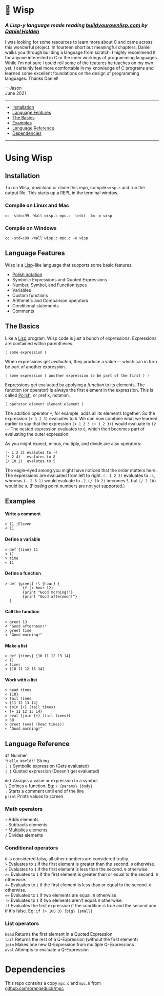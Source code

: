# 👻 Wisp
### ***A Lisp-y language made reading [buildyourownlisp.com](http://www.buildyourownlisp.com/) by [Daniel Holden](https://github.com/orangeduck)***

I was looking for some resources to learn more about C and came across this wonderful project. In fourteen short but meaningful chapters, Daniel walks you through building a language from scratch. I highly recommend it for anyone interested in C or the inner workings of programming languages. While I'm not sure I could roll some of the features he teaches on my own yet, I certainly feel more comfortable in my knowledge of C programs and learned some excellent foundations on the design of programming languages. Thanks Daniel!

—Jason  
June 2021

---

- [Installation](#installation)
- [Language Features](#language-features)
- [The Basics](#the-basics)
- [Examples](#examples)
- [Language Reference](#language-reference)
- [Dependencies](#dependencies)

---

# Using Wisp

## Installation
To run Wisp, download or clone this repo, compile `wisp.c` and run the output file. This starts up a REPL in the terminal window.

### Compile on Linux and Mac
```
cc -std=c99 -Wall wisp.c mpc.c -ledit -lm -o wisp
```
### Compile on Windows
```
cc -std=c99 -Wall wisp.c mpc.c -o wisp
```

## Language Features
Wisp is a [Lisp](https://en.wikipedia.org/wiki/Lisp_(programming_language))-like language that supports some basic features:
- [Polish notation](https://en.wikipedia.org/wiki/Polish_notation)
- Symbolic Expressions and Quoted Expressions
- Number, Symbol, and Function types
- Variables
- Custom functions
- Arithmetic and Comparison operators
- Conditional statements
- Comments

## The Basics
Like a [Lisp](https://en.wikipedia.org/wiki/Lisp_(programming_language)) program, Wisp code is just a bunch of *expressions*. Expressions are contained within parentheses.
```
( some expression )
```
When expressions get *evaluated*, they produce a value -- which can in turn be part of another expression.
```
( some expression ( another expression to be part of the first ) )
```
Expressions get evaluated by applying a *function* to its elements. The function (or operator) is always the first element in the expression. This is called [Polish](https://en.wikipedia.org/wiki/Polish_notation), or prefix, notation.
```
( operator element element element )
```
The addition operator `+`, for example, adds all its elements together. So the expression `(+ 1 2 3)` evaluates to `6`. We can now combine what we learned earlier to say that the expression `(+ 1 2 3 (+ 1 2 3))` would evaluate to `12` — The nested expression evaluates to `6`, which then becomes part of evaluating the outer expression.  

As you might expect, minus, multiply, and divide are also operators:
```
(- 1 2 3) evalutes to -4
(* 2 4)   evalutes to 8
(/ 10 2)  evalutes to 5
```
The eagle-eyed among you might have noticed that the order matters here. The expressions are evaluated from left to right. `(- 1 2 3)` evaluates to `-4`, whereas `(- 2 3 1)` would evaluate to `-2`. `(/ 10 2)`  becomes `5`, but `(/ 2 10)` would be `0`. (Floating point numbers are not yet supported.)

## Examples

#### Write a comment
```
> 11 ;Eleven
< 11
```

#### Define a variable
```
> def {time} 11
< ()
> time
< 11
```

#### Define a function
```
> def {greet} (\ {hour} {
        if (< hour 12)
        {print "Good morning!"}
        {print "Good afternoon!"}
  }
```

#### Call the function
```
> greet 13
< "Good afternoon!"
> greet time
< "Good morning!"
```

#### Make a list
```
> def {times} {10 11 12 13 14}
< ()
> times
< {10 11 12 13 14}
```

#### Work with a list
```
> head times
< {10}
> tail times
< {11 12 13 14}
> join {+} (tail times)
< {+ 11 12 13 14}
> eval (join {+} (tail times))
< 50
> greet (eval (head times))
< "Good morning!"
```

## Language Reference

`42` Number  
`"Hello World!"` String  
`( )` Symbolic expression (Gets evaluated)  
`{ }` Quoted expression (Doesn't get evaluated)  

`def` Assigns a value or expression to a symbol  
`\` Defines a function. Eg: `\ {params} {body}`  
`;` Starts a comment until end of the line  
`print` Prints values to screen

### Math operators
` + ` Adds elements  
` - ` Subtracts elements  
` * ` Multiplies elements  
` / ` Divides elements  

### Conditional operators
`0` is considered falsy, all other numbers are considered truthy.  
` > ` Evaluates to `1` if the first element is greater than the second. `0` otherwise.  
` < ` Evaluates to `1` if the first element is less than the second. `0` otherwise.  
`>=` Evaluates to `1` if the first element is greater than or equal to the second. `0` otherwise.  
`<=` Evaluates to `1` if the first element is less than or equal to the second. `0` otherwise.  
`==` Evaluates to `1` if two elements are equal. `0` otherwise.  
`!=` Evaluates to `1` if two elements aren't equal. `0` otherwise.  
`if` Evaluates the first expression if the condition is true and the second one if it's false. Eg: `if (> 100 3) {big} {small}`  

### List operators   
`head` Returns the first element in a Quoted Expression  
`tail` Returns the rest of a Q-Expression (without the first element)  
`join` Makes one new Q-Expression from multiple Q-Expressions  
`eval` Attempts to evaluate a Q-Expression 

# Dependencies
This repo contains a copy `mpc.c` and `mpc.h` from [github.com/orangeduck/mpc](https://github.com/orangeduck/mpc)

<!-- 
781         wenv_add_builtin(e, "list", builtin_list);
 782         wenv_add_builtin(e, "head", builtin_head);
 783         wenv_add_builtin(e, "tail", builtin_tail);
 784         wenv_add_builtin(e, "eval", builtin_eval);
 785         wenv_add_builtin(e, "join", builtin_join);
 786 
 787         /* Math functions */
 788         wenv_add_builtin(e, "+", builtin_add);
 789         wenv_add_builtin(e, "-", builtin_sub);
 790         wenv_add_builtin(e, "*", builtin_mul);
 791         wenv_add_builtin(e, "/", builtin_div);
 792 
 793         /* Comparison functions */
 794         wenv_add_builtin(e, "if", builtin_if);
 795         wenv_add_builtin(e, "==", builtin_eq);
 796         wenv_add_builtin(e, "!=", builtin_ne);
 797         wenv_add_builtin(e, ">",  builtin_gt);
 798         wenv_add_builtin(e, "<",  builtin_lt);
 799         wenv_add_builtin(e, ">=", builtin_ge);
 800         wenv_add_builtin(e, "<=", builtin_le);
 801 
 802         /* String functions */
 803         wenv_add_builtin(e, "load",  builtin_load);
 804         wenv_add_builtin(e, "error", builtin_error);
 805         wenv_add_builtin(e, "print", builtin_print);
 -->
